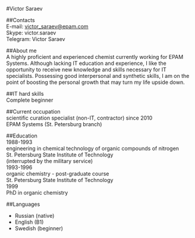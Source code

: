 #Victor Saraev  

##Contacts  
E-mail: victor_saraev@epam.com  
Skype: victor.saraev  
Telegram: Victor Saraev  

##About me  
A highly proficient and experienced chemist currently working for EPAM Systems. Although lacking IT education and experience, I like the opportunity to receive new knowledge and skills necessary for IT specialists. Possessing good interpersonal and synthetic skills, I am on the point of boosting the personal growth that may turn my life upside down.

##IT hard skills  
Complete beginner  

##Current occupation  
scientific curation specialist (non-IT, contractor) since 2010  
EPAM Systems (St. Petersburg branch)
  
##Education  
1988-1993  
engineering in chemical technology of organic compounds of nitrogen  
St. Petersburg State Institute of Technology  
(interrupted by the military service)  
1993-1996  
organic chemistry - post-graduate course  
St. Petersburg State Institute of Technology  
1999  
PhD in organic chemistry

##Languages
- Russian (native)
- English (B1)
- Swedish (beginner)
